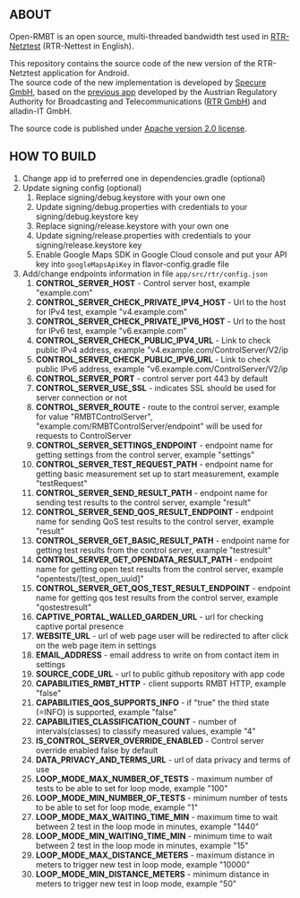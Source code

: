 ## ABOUT

Open-RMBT is an open source, multi-threaded bandwidth test used in [RTR-Netztest](https://www.netztest.at/de/) (RTR-Nettest in English).</p>
This repository contains the source code of the new version of the RTR-Netztest application for Android.</br> The source code of the new implementation is developed by [Specure GmbH](https://martes-specure.com/), based on the [previous app](https://github.com/rtr-nettest/open-rmbt) developed by the Austrian Regulatory Authority for Broadcasting and Telecommunications ([RTR GmbH](https://www.rtr.at/)) and alladin-IT GmbH.</p>
The source code is published under [Apache version 2.0 license](https://github.com/rtr-nettest/open-rmbt-android/blob/master/LICENSE).

## HOW TO BUILD

1. Change app id to preferred one in dependencies.gradle (optional)
2. Update signing config (optional)
	1. Replace signing/debug.keystore with your own one
	2. Update signing/debug.properties with credentials to your signing/debug.keystore key
	3. Replace signing/release.keystore with your own one
	4. Update signing/release.properties with credentials to your signing/release.keystore key
	5. Enable Google Maps SDK in Google Cloud console and put your API key into `googleMapsApiKey` in flavor-config.gradle file
3. Add/change endpoints information in file `app/src/rtr/config.json`
    1. **CONTROL_SERVER_HOST** - Control server host, example "example.com"
    2. **CONTROL_SERVER_CHECK_PRIVATE_IPV4_HOST** - Url to the host for IPv4 test, example "v4.example.com"
    3. **CONTROL_SERVER_CHECK_PRIVATE_IPV6_HOST** - Url to the host for IPv6 test, example "v6.example.com"
    4. **CONTROL_SERVER_CHECK_PUBLIC_IPV4_URL** - Link to check public IPv4 address, example "v4.example.com/ControlServer/V2/ip
    5. **CONTROL_SERVER_CHECK_PUBLIC_IPV6_URL** - Link to check public IPv6 address, example "v6.example.com/ControlServer/V2/ip
    6. **CONTROL_SERVER_PORT** - control server port 443 by default
    7. **CONTROL_SERVER_USE_SSL** - indicates SSL should be used for server connection or not
    8. **CONTROL_SERVER_ROUTE** - route to the control server, example for value "RMBTControlServer", "example.com/RMBTControlServer/endpoint" will be used for requests to ControlServer
    9. **CONTROL_SERVER_SETTINGS_ENDPOINT** - endpoint name for getting settings from the control server, example "settings"
    10. **CONTROL_SERVER_TEST_REQUEST_PATH** - endpoint name for getting basic measurement set up to start measurement, example "testRequest"
    11. **CONTROL_SERVER_SEND_RESULT_PATH** - endpoint name for sending test results to the control server, example "result"
    12. **CONTROL_SERVER_SEND_QOS_RESULT_ENDPOINT** - endpoint name for sending QoS test results to the control server, example "result"
    13. **CONTROL_SERVER_GET_BASIC_RESULT_PATH** - endpoint name for getting test results from the control server, example "testresult"
    14. **CONTROL_SERVER_GET_OPENDATA_RESULT_PATH** - endpoint name for getting open test results from the control server, example "opentests/[test_open_uuid]"
    15. **CONTROL_SERVER_GET_QOS_TEST_RESULT_ENDPOINT** - endpoint name for getting qos test results from the control server, example "qostestresult"
    16. **CAPTIVE_PORTAL_WALLED_GARDEN_URL** - url for checking captive portal presence
    17. **WEBSITE_URL** - url of web page user will be redirected to after click on the web page item in settings
    18. **EMAIL_ADDRESS** - email address to write on from contact item in settings
    19. **SOURCE_CODE_URL** - url to public github repository with app code
    20. **CAPABILITIES_RMBT_HTTP** - client supports RMBT HTTP, example "false"
    21. **CAPABILITIES_QOS_SUPPORTS_INFO** - if "true" the third state (=INFO) is supported, example "false"
    22. **CAPABILITIES_CLASSIFICATION_COUNT** - number of intervals(classes) to classify measured values, example "4"
    23. **IS_CONTROL_SERVER_OVERRIDE_ENABLED** - Control server override enabled false by default
    24. **DATA_PRIVACY_AND_TERMS_URL** - url of data privacy and terms of use
    25. **LOOP_MODE_MAX_NUMBER_OF_TESTS** - maximum number of tests to be able to set for loop mode, example "100"
    26. **LOOP_MODE_MIN_NUMBER_OF_TESTS** - minimum number of tests to be able to set for loop mode, example "1"
    27. **LOOP_MODE_MAX_WAITING_TIME_MIN** - maximum time to wait between 2 test in the loop mode in minutes, example "1440"
    28. **LOOP_MODE_MIN_WAITING_TIME_MIN** - minimum time to wait between 2 test in the loop mode in minutes, example "15"
    29. **LOOP_MODE_MAX_DISTANCE_METERS** - maximum distance in meters to trigger new test in loop mode, example "10000"
    30. **LOOP_MODE_MIN_DISTANCE_METERS** - minimum distance in meters to trigger new test in loop mode, example "50"